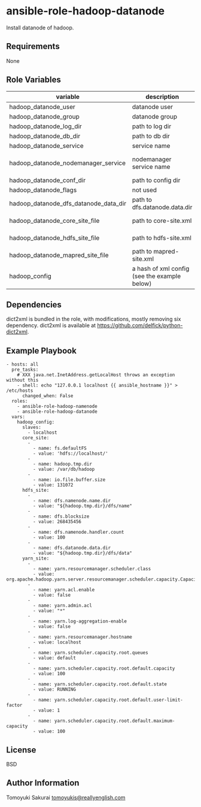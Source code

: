 ansible-role-hadoop-datanode
============================

Install datanode of hadoop.

Requirements
------------

None

Role Variables
--------------

| variable | description | default |
|----------|-------------|---------|
| hadoop\_datanode\_user | datanode user | "{{ \_\_hadoop\_datanode\_user }}" |
| hadoop\_datanode\_group | datanode group | "{{ \_\_hadoop\_datanode\_group }}" |
| hadoop\_datanode\_log\_dir | path to log dir | /var/log/hadoop |
| hadoop\_datanode\_db\_dir | path to db dir | "{{ \_\_hadoop\_datanode\_db\_dir }}" |
| hadoop\_datanode\_service | service name | "{{ \_\_hadoop\_datanode\_service }}" |
| hadoop\_datanode\_nodemanager\_service | nodemanager service name | "{{ \_\_hadoop\_datanode\_nodemanager\_service }}" |
| hadoop\_datanode\_conf\_dir | path to config dir | "{{ \_\_hadoop\_datanode\_conf\_dir }}" |
| hadoop\_datanode\_flags | not used | "" |
| hadoop\_datanode\_dfs\_datanode\_data\_dir | path to dfs.datanode.data.dir | "{{ hadoop\_datanode\_db\_dir }}/dfs/data" |
| hadoop\_datanode\_core\_site\_file | path to core-site.xml | "{{ hadoop\_datanode\_conf\_dir }}/core-site.xml" |
| hadoop\_datanode\_hdfs\_site\_file | path to hdfs-site.xml | "{{ hadoop\_datanode\_conf\_dir }}/hdfs-site.xml" |
| hadoop\_datanode\_mapred\_site\_file | path to mapred-site.xml | "{{ hadoop\_datanode\_conf\_dir }}/mapred-site.xml" |
| hadoop\_config | a hash of xml config (see the example below) | {} |


Dependencies
------------

dict2xml is bundled in the role, with modifications, mostly removing six dependency. dict2xml is available at https://github.com/delfick/python-dict2xml.

Example Playbook
----------------

    - hosts: all
      pre_tasks:
        # XXX java.net.InetAddress.getLocalHost throws an exception without this
        - shell: echo "127.0.0.1 localhost {{ ansible_hostname }}" > /etc/hosts
          changed_when: False
      roles:
        - ansible-role-hadoop-namenode
        - ansible-role-hadoop-datanode
      vars:
        hadoop_config:
          slaves:
            - localhost
          core_site:
            - 
              - name: fs.defaultFS
              - value: 'hdfs://localhost/'
            -
              - name: hadoop.tmp.dir
              - value: /var/db/hadoop
            -
              - name: io.file.buffer.size
              - value: 131072
          hdfs_site:
            -
              - name: dfs.namenode.name.dir
              - value: "${hadoop.tmp.dir}/dfs/name"
            - 
              - name: dfs.blocksize
              - value: 268435456
            -
              - name: dfs.namenode.handler.count 
              - value: 100
            -
              - name: dfs.datanode.data.dir
              - value: "${hadoop.tmp.dir}/dfs/data"
          yarn_site:
            -
              - name: yarn.resourcemanager.scheduler.class
              - value: org.apache.hadoop.yarn.server.resourcemanager.scheduler.capacity.CapacityScheduler
            -
              - name: yarn.acl.enable
              - value: false
            -
              - name: yarn.admin.acl
              - value: "*"
            -
              - name: yarn.log-aggregation-enable
              - value: false
            -
              - name: yarn.resourcemanager.hostname
              - value: localhost
            -
              - name: yarn.scheduler.capacity.root.queues
              - value: default
            -
              - name: yarn.scheduler.capacity.root.default.capacity
              - value: 100
            -
              - name: yarn.scheduler.capacity.root.default.state
              - value: RUNNING
            -
              - name: yarn.scheduler.capacity.root.default.user-limit-factor
              - value: 1
            -
              - name: yarn.scheduler.capacity.root.default.maximum-capacity
              - value: 100

License
-------

BSD

Author Information
------------------

Tomoyuki Sakurai <tomoyukis@reallyenglish.com>
